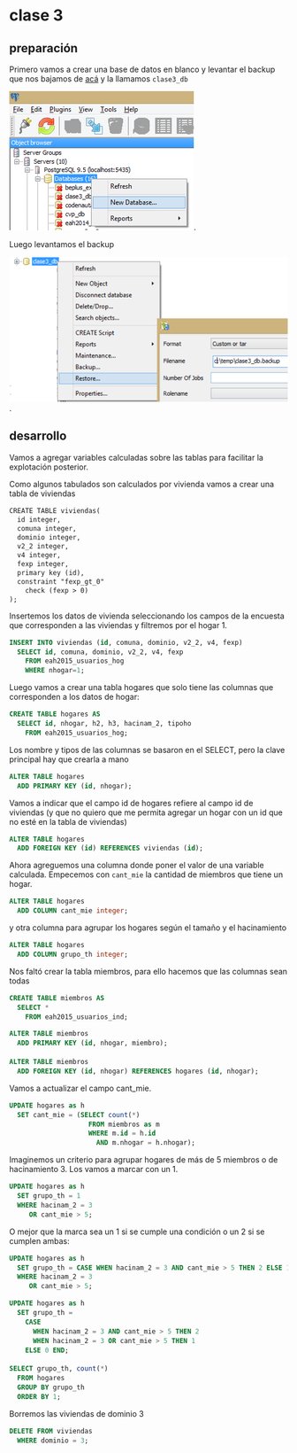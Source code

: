 # clase 3

## preparación

Primero vamos a crear una base de datos en blanco y levantar el backup que nos bajamos de [acá](https://gitlab.com/untref/sibd2017/blob/master/dbs/clase3_db.backup) y la llamamos `clase3_db` 

![crear base](crear_base_1.png). 

Luego levantamos el backup 

![levantar base](crear_base_2.png). 

## desarrollo

Vamos a agregar variables calculadas sobre las tablas para facilitar la explotación posterior.

Como algunos tabulados son calculados por vivienda vamos a crear una tabla de viviendas

```
CREATE TABLE viviendas(
  id integer,
  comuna integer,
  dominio integer,
  v2_2 integer,
  v4 integer,
  fexp integer,
  primary key (id),
  constraint "fexp_gt_0" 
    check (fexp > 0)
);
```

Insertemos los datos de vivienda seleccionando los campos de la encuesta que 
corresponden a las viviendas y filtremos por el hogar 1.

```sql
INSERT INTO viviendas (id, comuna, dominio, v2_2, v4, fexp)
  SELECT id, comuna, dominio, v2_2, v4, fexp
    FROM eah2015_usuarios_hog
    WHERE nhogar=1;
```

Luego vamos a crear una tabla hogares que solo tiene las columnas que corresponden a los datos de hogar:

```sql
CREATE TABLE hogares AS
  SELECT id, nhogar, h2, h3, hacinam_2, tipoho
    FROM eah2015_usuarios_hog;
```


Los nombre y tipos de las columnas se basaron en el SELECT, pero la clave principal hay que crearla a mano

```sql
ALTER TABLE hogares 
  ADD PRIMARY KEY (id, nhogar);
```

Vamos a indicar que el campo id de hogares refiere al campo id de viviendas (y que no quiero que me permita agregar un hogar con un id que no esté en la tabla de viviendas)

```sql
ALTER TABLE hogares 
  ADD FOREIGN KEY (id) REFERENCES viviendas (id);
```

Ahora agreguemos una columna donde poner el valor de una variable calculada. Empecemos con `cant_mie` la cantidad de miembros que tiene un hogar.

```sql
ALTER TABLE hogares 
  ADD COLUMN cant_mie integer;
```

y otra columna para agrupar los hogares según el tamaño y el hacinamiento

```sql
ALTER TABLE hogares 
  ADD COLUMN grupo_th integer;
```

Nos faltó crear la tabla miembros, para ello hacemos que las columnas sean todas

```sql
CREATE TABLE miembros AS
  SELECT *
    FROM eah2015_usuarios_ind;
```

```sql
ALTER TABLE miembros
  ADD PRIMARY KEY (id, nhogar, miembro);

ALTER TABLE miembros 
  ADD FOREIGN KEY (id, nhogar) REFERENCES hogares (id, nhogar);
```


Vamos a actualizar el campo cant_mie.

```sql
UPDATE hogares as h
  SET cant_mie = (SELECT count(*) 
                    FROM miembros as m
                    WHERE m.id = h.id 
                      AND m.nhogar = h.nhogar);
```

Imaginemos un criterio para agrupar hogares de más de 5 miembros o de hacinamiento 3. Los vamos a marcar con un 1.

```sql
UPDATE hogares as h
  SET grupo_th = 1
  WHERE hacinam_2 = 3
     OR cant_mie > 5;
```

O mejor que la marca sea un 1 si se cumple una condición o un 2 si se cumplen ambas:

```sql
UPDATE hogares as h
  SET grupo_th = CASE WHEN hacinam_2 = 3 AND cant_mie > 5 THEN 2 ELSE 1 END
  WHERE hacinam_2 = 3
     OR cant_mie > 5;
```

```sql
UPDATE hogares as h
  SET grupo_th = 
    CASE 
      WHEN hacinam_2 = 3 AND cant_mie > 5 THEN 2 
      WHEN hacinam_2 = 3 OR cant_mie > 5 THEN 1
    ELSE 0 END;

SELECT grupo_th, count(*)
  FROM hogares
  GROUP BY grupo_th
  ORDER BY 1;
```


Borremos las viviendas de dominio 3

```sql
DELETE FROM viviendas
  WHERE dominio = 3;
```
